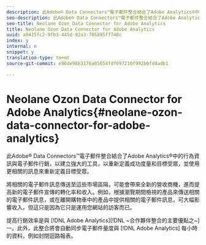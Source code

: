 ```yaml
---
description: 此Adobe® Data Connectors™電子郵件整合結合了Adobe Analytics®中的行為資訊與電子郵件行銷，以建立強大的工具，以重新定義成功度量和目標受眾，並使用更相關的訊息來重新定義目標受眾。
seo-description: 此Adobe® Data Connectors™電子郵件整合結合了Adobe Analytics®中的行為資訊與電子郵件行銷，以建立強大的工具，以重新定義成功度量和目標受眾，並使用更相關的訊息來重新定義目標受眾。
seo-title: Neolane Ozon Data Connector for Adobe Analytics
title: Neolane Ozon Data Connector for Adobe Analytics
uuid: a0415fc2-9fb3-445d-92a3-705895ff740c
index: y
internal: n
snippet: y
translation-type: tm+mt
source-git-commit: e96de98b3176a05654fdf697210f992b0fd4adb1

---
```



# Neolane Ozon Data Connector for Adobe Analytics{#neolane-ozon-data-connector-for-adobe-analytics}

此Adobe® Data Connectors™電子郵件整合結合了Adobe Analytics®中的行為資訊與電子郵件行銷，以建立強大的工具，以重新定義成功度量和目標受眾，並使用更相關的訊息來重新定義目標受眾。

將相關的電子郵件訊息傳送至這些市場區隔，可能會帶來全新的營收商機，進而提高新的電子郵件宣傳的轉化率和收入。例如，根據瀏覽期間檢視的產品來傳送相關的電子郵件訊息，或在離開購物車中的產品中提供相關的電子郵件訊息，可大幅影響收入，但這只是因為它只是運用您網站的訪客而已。

提高行銷效率是與 [!DNL Adobe Analytics][!DNL ~合作夥伴整合的主要優點之~]一。此外，此整合將會自動同步電子郵件量度與 [!DNL Adobe Analytics] 每小時的資料，例如封閉迴路報表。
